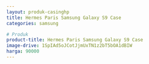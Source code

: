 ```yaml
---
layout: produk-casinghp
title: Hermes Paris Samsung Galaxy S9 Case
categories: samsung

# Produk
product-title: Hermes Paris Samsung Galaxy S9 Case
image-drive: 1SpIAd5oJCotJjmUxTN1z2bT5bOA1dBIW
harga: 90000
---
```

